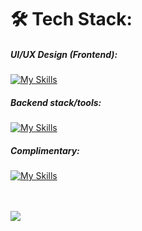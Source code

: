 
<!---
AlvinCoded/AlvinCoded is a ✨ special ✨ repository because its `README.md` (this file) appears on your GitHub profile.
You can click the Preview link to take a look at your changes.
--->

<!-- <i>Design creates culture -> Culture shapes values -> Values determine the future.<i> <br /><br /> -->

### <h1>:hammer_and_wrench: Tech Stack:</h1>
##### UI/UX Design (Frontend):
[![My Skills](https://skillicons.dev/icons?i=bootstrap,html,css,materialui,xd,react,redux,tailwind,sass,vue)](https://skillicons.dev)

##### Backend stack/tools:
[![My Skills](https://skillicons.dev/icons?i=js,java,mysql,jquery,php,nodejs,firebase)](https://skillicons.dev)

<!-- ##### Mobile App Development:
[![My Skills](https://skillicons.dev/icons?i=flutter,androidstudio)](https://skillicons.dev) -->

##### Complimentary:
[![My Skills](https://skillicons.dev/icons?i=blender,laravel,git,aws,figma,wordpress)](https://skillicons.dev) <br/><br/><br/>


![](https://komarev.com/ghpvc/?username=AlvinCoded&color=brightgreen&abbreviated=true)
<!--
### <h1> :bar_chart: Stats Overview: </h1>
![Alvin Panford's GitHub stats](https://github-readme-stats.vercel.app/api?username=AlvinCoded&theme=nightowl&hide=contribs)
-->
